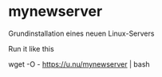 # mynewserver
Grundinstallation eines neuen Linux-Servers



Run it like this

wget -O - https://u.nu/mynewserver | bash
